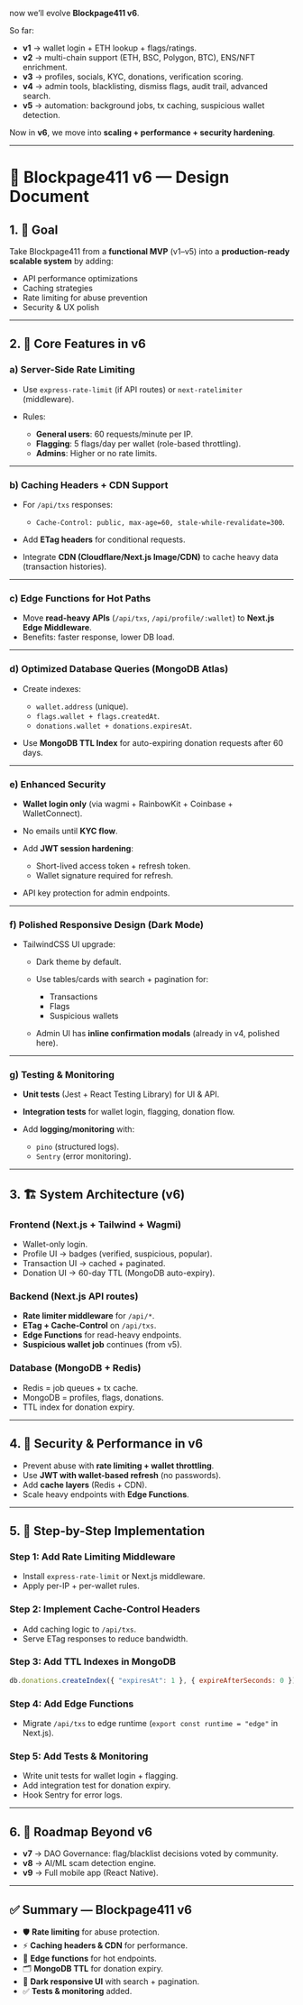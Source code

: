 now we’ll evolve **Blockpage411 v6**.

So far:

* **v1** → wallet login + ETH lookup + flags/ratings.
* **v2** → multi-chain support (ETH, BSC, Polygon, BTC), ENS/NFT enrichment.
* **v3** → profiles, socials, KYC, donations, verification scoring.
* **v4** → admin tools, blacklisting, dismiss flags, audit trail, advanced search.
* **v5** → automation: background jobs, tx caching, suspicious wallet detection.

Now in **v6**, we move into **scaling + performance + security hardening**.

---

# 📘 Blockpage411 v6 — Design Document

## 1. 🎯 **Goal**

Take Blockpage411 from a **functional MVP** (v1–v5) into a **production-ready scalable system** by adding:

* API performance optimizations
* Caching strategies
* Rate limiting for abuse prevention
* Security & UX polish

---

## 2. 🧩 **Core Features in v6**

### a) **Server-Side Rate Limiting**

* Use `express-rate-limit` (if API routes) or `next-ratelimiter` (middleware).
* Rules:

  * **General users**: 60 requests/minute per IP.
  * **Flagging**: 5 flags/day per wallet (role-based throttling).
  * **Admins**: Higher or no rate limits.

---

### b) **Caching Headers + CDN Support**

* For `/api/txs` responses:

  * `Cache-Control: public, max-age=60, stale-while-revalidate=300`.
* Add **ETag headers** for conditional requests.
* Integrate **CDN (Cloudflare/Next.js Image/CDN)** to cache heavy data (transaction histories).

---

### c) **Edge Functions for Hot Paths**

* Move **read-heavy APIs** (`/api/txs`, `/api/profile/:wallet`) to **Next.js Edge Middleware**.
* Benefits: faster response, lower DB load.

---

### d) **Optimized Database Queries (MongoDB Atlas)**

* Create indexes:

  * `wallet.address` (unique).
  * `flags.wallet + flags.createdAt`.
  * `donations.wallet + donations.expiresAt`.
* Use **MongoDB TTL Index** for auto-expiring donation requests after 60 days.

---

### e) **Enhanced Security**

* **Wallet login only** (via wagmi + RainbowKit + Coinbase + WalletConnect).
* No emails until **KYC flow**.
* Add **JWT session hardening**:

  * Short-lived access token + refresh token.
  * Wallet signature required for refresh.
* API key protection for admin endpoints.

---

### f) **Polished Responsive Design (Dark Mode)**

* TailwindCSS UI upgrade:

  * Dark theme by default.
  * Use tables/cards with search + pagination for:

    * Transactions
    * Flags
    * Suspicious wallets
  * Admin UI has **inline confirmation modals** (already in v4, polished here).

---

### g) **Testing & Monitoring**

* **Unit tests** (Jest + React Testing Library) for UI & API.
* **Integration tests** for wallet login, flagging, donation flow.
* Add **logging/monitoring** with:

  * `pino` (structured logs).
  * `Sentry` (error monitoring).

---

## 3. 🏗️ **System Architecture (v6)**

### Frontend (Next.js + Tailwind + Wagmi)

* Wallet-only login.
* Profile UI → badges (verified, suspicious, popular).
* Transaction UI → cached + paginated.
* Donation UI → 60-day TTL (MongoDB auto-expiry).

### Backend (Next.js API routes)

* **Rate limiter middleware** for `/api/*`.
* **ETag + Cache-Control** on `/api/txs`.
* **Edge Functions** for read-heavy endpoints.
* **Suspicious wallet job** continues (from v5).

### Database (MongoDB + Redis)

* Redis = job queues + tx cache.
* MongoDB = profiles, flags, donations.
* TTL index for donation expiry.

---

## 4. 🔑 **Security & Performance in v6**

* Prevent abuse with **rate limiting + wallet throttling**.
* Use **JWT with wallet-based refresh** (no passwords).
* Add **cache layers** (Redis + CDN).
* Scale heavy endpoints with **Edge Functions**.

---

## 5. 🚀 **Step-by-Step Implementation**

### Step 1: Add Rate Limiting Middleware

* Install `express-rate-limit` or Next.js middleware.
* Apply per-IP + per-wallet rules.

### Step 2: Implement Cache-Control Headers

* Add caching logic to `/api/txs`.
* Serve ETag responses to reduce bandwidth.

### Step 3: Add TTL Indexes in MongoDB

```js
db.donations.createIndex({ "expiresAt": 1 }, { expireAfterSeconds: 0 })
```

### Step 4: Add Edge Functions

* Migrate `/api/txs` to edge runtime (`export const runtime = "edge"` in Next.js).

### Step 5: Add Tests & Monitoring

* Write unit tests for wallet login + flagging.
* Add integration test for donation expiry.
* Hook Sentry for error logs.

---

## 6. 📅 Roadmap Beyond v6

* **v7** → DAO Governance: flag/blacklist decisions voted by community.
* **v8** → AI/ML scam detection engine.
* **v9** → Full mobile app (React Native).

---

## ✅ Summary — Blockpage411 v6

* 🛡️ **Rate limiting** for abuse protection.
* ⚡ **Caching headers & CDN** for performance.
* 🔄 **Edge functions** for hot endpoints.
* 🗂️ **MongoDB TTL** for donation expiry.
* 🎨 **Dark responsive UI** with search + pagination.
* ✅ **Tests & monitoring** added.